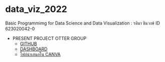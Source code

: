# data_viz_2022
Basic Programmimg for Data Science and Data Visualization : รติมา ชินวงษ์ ID 623020042-0

* PRESENT PROJECT OTTER GROUP
  * [GITHUB](https://github.com/Octa-p/data_viz_2022/blob/main/Final_Project.ipynb)
  * [DASHBOARD](https://datastudio.google.com/reporting/b35836e7-e73b-4390-87d0-14414578151d)
  * [ไฟล์นำเสนอใน CANVA](https://www.canva.com/design/DAE7ttYxRmA/7G-Z60hCdtWkcQ4XCtvALw/edit?utm_content=DAE7ttYxRmA&utm_campaign=designshare&utm_medium=link2&utm_source=sharebutton)
